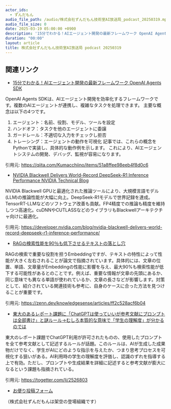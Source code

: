 ```yaml
---
actor_ids:
  - ずんだもん
audio_file_path: /audio/株式会社ずんだもん技術室AI放送局_podcast_20250319.mp3
audio_file_size: 0
date: 2025-03-19 05:00:00 +0900
description: '15分でわかる！AIエージェント開発の最新フレームワーク OpenAI Agents SDK、NVIDIA Blackwell Delivers World-Record DeepSeek-R1 Inference Performance  NVIDIA Technical Blog、RAGの検索性能を90％も低下させるテキストの落とし穴、東大のあるレポート課題に「ChatGPTは使っていいが参考文献にプロンプトは全部書け」と謎ルール→むしろ本質的な意味で「学生の理解度」が分かるのでは'
duration: "00:00"
layout: article
title: 株式会社ずんだもん技術室AI放送局 podcast 20250319
---
```


## 関連リンク


- [15分でわかる！AIエージェント開発の最新フレームワーク OpenAI Agents SDK](https://qiita.com/Kumacchiino/items/51a8ffee98eeb4f8d0c6)  


OpenAI Agents SDKは、AIエージェント開発を効率化するフレームワークです。複数のAIエージェントが連携し、複雑なタスクを処理できます。
主要な概念は以下の4つです。
1.  エージェント：名前、役割、モデル、ツールを設定
2.  ハンドオフ：タスクを他のエージェントに委譲
3.  ガードレール：不適切な入力をチェックし拒否
4.  トレーシング：エージェントの動作を可視化
記事では、これらの概念をPythonで実装し、具体的な動作例を示します。
これにより、AIエージェントシステムの開発、デバッグ、監視が容易になります。


引用元: https://qiita.com/Kumacchiino/items/51a8ffee98eeb4f8d0c6


- [NVIDIA Blackwell Delivers World-Record DeepSeek-R1 Inference Performance  NVIDIA Technical Blog](https://developer.nvidia.com/blog/nvidia-blackwell-delivers-world-record-deepseek-r1-inference-performance/)  


NVIDIA Blackwell GPUと最適化された推論ツールにより、大規模言語モデル(LLM)の推論性能が大幅に向上。DeepSeek-R1モデルで世界記録を達成。TensorRT-LLMなどのソフトウェア改善も貢献。FP4精度での推論も精度を維持しつつ高速化。cuDNNやCUTLASSなどのライブラリもBlackwellアーキテクチャ向けに最適化。


引用元: https://developer.nvidia.com/blog/nvidia-blackwell-delivers-world-record-deepseek-r1-inference-performance/


- [RAGの検索性能を90％も低下させるテキストの落とし穴](https://zenn.dev/knowledgesense/articles/ff2c528acf6b04)  


RAGの検索で重要な役割を担うEmbeddingですが、テキストの特性によって性能が大きく左右されることが論文で指摘されています。具体的には、文章の位置、単語、文章量がEmbeddingの性能に影響を与え、最大90%も検索性能が低下する可能性があるとのことです。例えば、重要な情報が文章の先頭にあるか、同じ意味でも異なる単語が使われているか、文章の長さなどが影響します。対策として、紹介されている関連技術も参考に、自身のケースに合った方法を見つけることが重要です。


引用元: https://zenn.dev/knowledgesense/articles/ff2c528acf6b04


- [東大のあるレポート課題に「ChatGPTは使っていいが参考文献にプロンプトは全部書け」と謎ルール→むしろ本質的な意味で「学生の理解度」が分かるのでは](https://togetter.com/li/2526803)  


東大のレポート課題でChatGPT利用が許可されたものの、使用したプロンプトを全て参考文献として記述するルールが話題。このルールは、AIが生成した成果物だけでなく、学生がAIにどのような指示を与えたか、つまり思考プロセスを可視化する狙いがある。AI利用時の学生の理解度を評価し、認識のずれを指導する上で有効。ただし、プロンプトや生成結果を詳細に記述すると参考文献が膨大になるという課題も指摘されている。


引用元: https://togetter.com/li/2526803



- [お便り投稿フォーム](https://forms.gle/ffg4JTfqdiqK62qf9)

（株式会社ずんだもんは架空の登場組織です）
